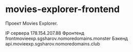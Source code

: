 # movies-explorer-frontend

Проект Movies Explorer.

IP сервера 178.154.207.88 Фронтенд frontmovieexp.sgsharov.nomoredomains.monster Бэкенд api.movieexp.sgsharov.nomoredomains.club
